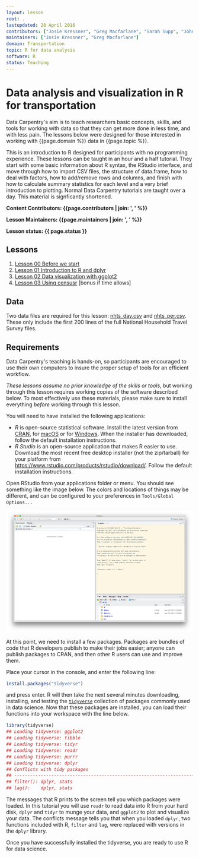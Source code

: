 ```yaml
---
layout: lesson
root: .
lastupdated: 28 April 2016
contributors: ["Josie Kressner", "Greg Macfarlane", "Sarah Supp", "John Blischak","Gavin Simpson","Tracy Teal","Greg Wilson","Diego Barneche"," Stephen Turner","Francois Michonneau"]
maintainers: ["Josie Kressner", "Greg Macfarlane"]
domain: Transportation
topic: R for data analysis
software: R
status: Teaching
---
```


# Data analysis and visualization in R for transportation

Data Carpentry's aim is to teach researchers basic concepts, skills,
and tools for working with data so that they can get more done in less
time, and with less pain. The lessons below were designed for those interested
in working with {{page.domain %}} data in {{page.topic %}}.

This is an introduction to R designed for participants with no programming
experience. These lessons can be taught in an hour and a half tutorial. They start with some
basic information about R syntax, the RStudio interface, and move through how to
import CSV files, the structure of data.frame, how to deal with factors, how to
add/remove rows and columns, and finish with how to calculate summary statistics
for each level and a very brief introduction to plotting. Normal Data Carpentry
tutorials are taught over a day. This material is signficantly shortened.


**Content Contributors: {{page.contributors | join: ', ' %}}**


**Lesson Maintainers: {{page.maintainers | join: ', ' %}}**


**Lesson status: {{ page.status }}**

<!--
  [Information on Lesson Status Categories]()
-->

<!-- ###### INDEX OF LESSONS ON THIS TOPIC ###### -->

## Lessons
1. [Lesson 00 Before we start](00-before-we-start.html)
2. [Lesson 01 Introduction to R and dplyr](01-new-intro-R.html)
3. [Lesson 02 Data visualization with ggplot2](02-visualization-ggplot2.html)
4. [Lesson 03 Using censusr](03-censusr.html) [bonus if time allows]

## Data
Two data files are required for this lesson: [nhts_day.csv](http://psrc.github.io/itm-tutorial-R/data/nhts_day.csv) and [nhts_per.csv](http://psrc.github.io/itm-tutorial-R/data/nhts_per.csv). These only include the first 200 lines of the full National Household Travel Survey files.

## Requirements
Data Carpentry's teaching is hands-on, so participants are encouraged to use
their own computers to insure the proper setup of tools for an efficient
workflow.

*These lessons assume no prior knowledge of the skills or tools*, but working
through this lesson requires working copies of the software described below.
To most effectively use these materials, please make sure to install everything
*before* working through this lesson.

You will need to have installed the following applications:

  - *R* is open-source statistical software. Install the latest version from
  [CRAN](https://cran.r-project.org/), for
  [macOS](https://cran.r-project.org/bin/macosx/) or for
  [Windows](https://cran.r-project.org/bin/windows/). When the installer has downloaded, follow the default installation instructions.  
  - *R Studio* is an open-source application that makes R easier to use.
  Download the most recent free desktop installer (not the zip/tarball) for
  your platform from <https://www.rstudio.com/products/rstudio/download/>.
  Follow the default installation instructions.

Open RStudio from your applications folder or menu. You should see something
like the image below. The colors and locations of things may be different, and
can be configured to your preferences in `Tools/Global Options...`

![Rstudio](img/Rstudio.png)

At this point, we need to install a few packages. Packages are bundles of
code that R developers publish to make their jobs easier; anyone can publish
packages to CRAN, and then other R users can use and improve them.

Place your cursor in the console, and enter the following line:

```r
install.packages("tidyverse")
```

and press enter. R will then take the next several minutes downloading,  
installing, and testing the [`tidyverse`](http://tidyverse.org/) collection of
packages commonly used in data science. Now that these packages are installed,
you can load their functions into your workspace with the line below.

```r
library(tidyverse)
## Loading tidyverse: ggplot2
## Loading tidyverse: tibble
## Loading tidyverse: tidyr
## Loading tidyverse: readr
## Loading tidyverse: purrr
## Loading tidyverse: dplyr
## Conflicts with tidy packages
## ----------------------------------------------------------------------
## filter(): dplyr, stats
## lag():    dplyr, stats
```

The messages that R prints to the screen tell you which packages were loaded.
In this tutorial you will use `readr` to read data into R from your hard disk,
`dplyr` and `tidyr` to munge your data, and `ggplot2` to plot and visualize your
data. The conflicts message tells you that when you loaded `dplyr`, two
functions included with R, `filter` and `lag`, were replaced with versions in
the `dplyr` library.

Once you have successfully installed the tidyverse, you are ready to use
R for data science.
